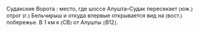 ---
---

Судакские Ворота
: место, где шоссе Алушта–Судак пересекает ⦅юж.⦆ отрог ⦅г.⦆ Бельчирыш и откуда впервые открывается вид на ⦅вост.⦆ побережье. В 1 км к ⦅СВ⦆ от Алушты ⦃В12⦄.
